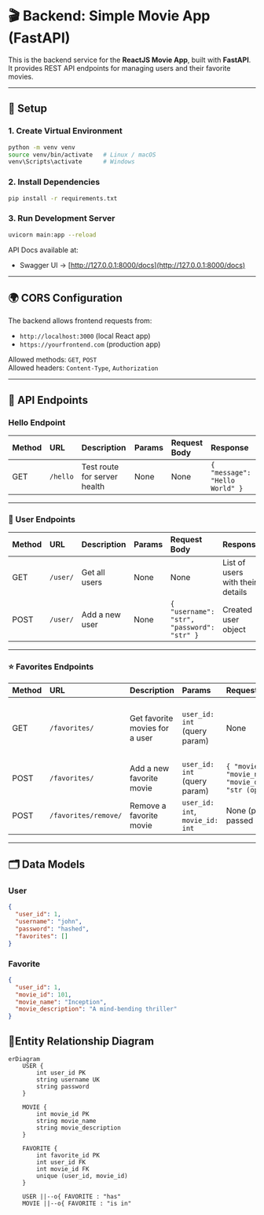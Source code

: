 # 🎬 Backend: Simple Movie App (FastAPI)

This is the backend service for the **ReactJS Movie App**, built with **FastAPI**.  
It provides REST API endpoints for managing users and their favorite movies.

---

## 🚀 Setup

### 1. Create Virtual Environment

```bash
python -m venv venv
source venv/bin/activate   # Linux / macOS
venv\Scripts\activate      # Windows
```

### 2. Install Dependencies

```bash
pip install -r requirements.txt
```

### 3. Run Development Server

```bash
uvicorn main:app --reload
```

API Docs available at:

- Swagger UI → [http://127.0.0.1:8000/docs](http://127.0.0.1:8000/docs)

---

## 🌍 CORS Configuration

The backend allows frontend requests from:

- `http://localhost:3000` (local React app)
- `https://yourfrontend.com` (production app)

Allowed methods: `GET`, `POST`  
Allowed headers: `Content-Type`, `Authorization`

---

## 📌 API Endpoints

### Hello Endpoint

| Method | URL      | Description                  | Params | Request Body | Response                       |
| :----- | :------- | :--------------------------- | :----- | :----------- | :----------------------------- |
| GET    | `/hello` | Test route for server health | None   | None         | `{ "message": "Hello World" }` |

---

### 👤 User Endpoints

| Method | URL      | Description    | Params | Request Body                               | Response                         |
| :----- | :------- | :------------- | :----- | :----------------------------------------- | :------------------------------- |
| GET    | `/user/` | Get all users  | None   | None                                       | List of users with their details |
| POST   | `/user/` | Add a new user | None   | `{ "username": "str", "password": "str" }` | Created user object              |

---

### ⭐ Favorites Endpoints

| Method | URL                  | Description                    | Params                          | Request Body                                                                      | Response                                   |
| :----- | :------------------- | :----------------------------- | :------------------------------ | :-------------------------------------------------------------------------------- | :----------------------------------------- |
| GET    | `/favorites/`        | Get favorite movies for a user | `user_id: int` (query param)    | None                                                                              | List of favorite movies with movie details |
| POST   | `/favorites/`        | Add a new favorite movie       | `user_id: int` (query param)    | `{ "movie_id": int, "movie_name": "str", "movie_description": "str (optional)" }` | Created favorite entry                     |
| POST   | `/favorites/remove/` | Remove a favorite movie        | `user_id: int`, `movie_id: int` | None (params are passed in query)                                                 | `{ "status": "removed" }`                  |

---

## 🗂️ Data Models

### User

```json
{
  "user_id": 1,
  "username": "john",
  "password": "hashed",
  "favorites": []
}
```

### Favorite

```json
{
  "user_id": 1,
  "movie_id": 101,
  "movie_name": "Inception",
  "movie_description": "A mind-bending thriller"
}
```

## 📝Entity Relationship Diagram

```mermaid
erDiagram
    USER {
        int user_id PK
        string username UK
        string password
    }

    MOVIE {
        int movie_id PK
        string movie_name
        string movie_description
    }

    FAVORITE {
        int favorite_id PK
        int user_id FK
        int movie_id FK
        unique (user_id, movie_id)
    }

    USER ||--o{ FAVORITE : "has"
    MOVIE ||--o{ FAVORITE : "is in"

```
